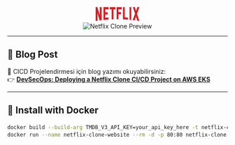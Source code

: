 <div align="center">
  <a href="http://netflix-clone-with-tmdb-using-react-mui.vercel.app/">
    <img src="./public/assets/netflix-logo.png" alt="Netflix Clone Logo" width="100" height="32">
  </a>
</div>

<div align="center">
  <img src="https://github.com/user-attachments/assets/9c3aeb8e-8fc1-478b-bd59-907388c20e11" alt="Netflix Clone Preview">
</div>

---

## 📖 Blog Post
📌 CICD Projelendirmesi için blog yazımı okuyabilirsiniz:  
👉 **[DevSecOps: Deploying a Netflix Clone CI/CD Project on AWS EKS](https://www.serdarbayram.net/devsecops-deploying-a-netflix-clone-ci-cd-project-on-aws-eks.html)**

---

## 🚀 Install with Docker

```bash
docker build --build-arg TMDB_V3_API_KEY=your_api_key_here -t netflix-clone .
docker run --name netflix-clone-website --rm -d -p 80:80 netflix-clone
